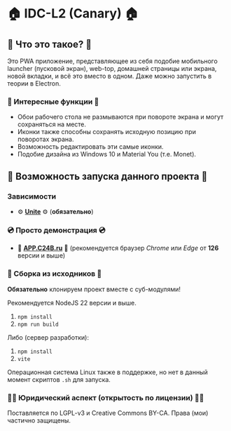 # 🏠 IDC-L2 (Canary) 🏠

## 📱 Что это такое? 📱

Это PWA приложение, представляющее из себя подобие мобильного launcher (пусковой экран), web-top, домашней страницы или экрана, новой вкладки, и всё это вместо в одном. Даже можно запустить в теории в Electron.

### 🎈 Интересные функции 🎈

- Обои рабочего стола не размываются при повороте экрана и могут сохраняться на месте.
- Иконки также способны сохранять исходную позицию при поворотах экрана.
- Возможность редактировать эти самые иконки.
- Подобие дизайна из Windows 10 и Material You (т.е. Monet).

## 🚀 Возможность запуска данного проекта 🚀

### Зависимости

- ⚙️ **[Unite](https://github.com/BZ-0/unite.js)** ⚙️ (**обязательно**)

### 💿 Просто демонстрация 💿

- 🐴 **[APP.C24B.ru](https://APP.C24B.ru)** 🐴 (рекомендуется браузер *Chrome* или *Edge* от **126** версии и выше)

### 📝 Сборка из исходников 📝

**Обязательно** клонируем проект вместе с суб-модулями!

Рекомендуется NodeJS 22 версии и выше.

1. `npm install`
2. `npm run build`

Либо (сервер разработки):

1. `npm install`
2. `vite`

Операционная система Linux также в поддержке, но нет в данный момент скриптов `.sh` для запуска.

### 👨‍⚖️ Юридический аспект (открытость по лицензии) 👨‍⚖️

Поставляется по LGPL-v3 и Creative Commons BY-CA. Права (мои) частично защищены.
